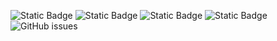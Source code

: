 ![Static Badge](https://img.shields.io/badge/blacklists-60-000000) ![Static Badge](https://img.shields.io/badge/blacklisted-2723812-cc0000) ![Static Badge](https://img.shields.io/badge/whitelisted-2242-00CC00) ![Static Badge](https://img.shields.io/badge/streaming_blacklist-28106-000000) ![GitHub issues](https://img.shields.io/github/issues/fabriziosalmi/blacklists)
